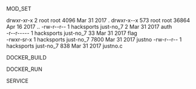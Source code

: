 MOD_SET

drwxr-xr-x   2 root       root       4096 Mar 31  2017 .
drwxr-x--x 573 root       root      36864 Apr 16  2017 ..
-rw-r--r--   1 hacksports just-no_7     2 Mar 31  2017 auth        
-r--r-----   1 hacksports just-no_7    33 Mar 31  2017 flag        
-rwxr-sr-x   1 hacksports just-no_7  7800 Mar 31  2017 justno
-rw-r--r--   1 hacksports just-no_7   838 Mar 31  2017 justno.c

DOCKER_BUILD




DOCKER_RUN




SERVICE